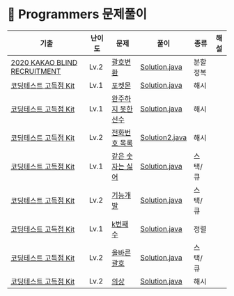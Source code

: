 # 📍 Programmers 문제풀이

| 기출                                                                                                                  | 난이도  | 문제                                                                                  | 풀이                                                                                                                  | 종류   | 해설 |
|---------------------------------------------------------------------------------------------------------------------|------|-------------------------------------------------------------------------------------|---------------------------------------------------------------------------------------------------------------------|------|----|
| [2020 KAKAO BLIND RECRUITMENT](https://school.programmers.co.kr/learn/challenges?order=recent&page=1&partIds=17214) | Lv.2 | [괄호변환](https://school.programmers.co.kr/learn/courses/30/lessons/60058)             | [Solution.java](KAKAO_BLIND_2020%2F%EA%B4%84%ED%98%B8%EB%B3%80%ED%99%98%2FSolution.java)                            | 분할정복 |    |
| [코딩테스트 고득점 Kit](https://school.programmers.co.kr/learn/challenges?tab=algorithm_practice_kit)                       | Lv.1 | [포켓몬](https://school.programmers.co.kr/learn/courses/30/lessons/1845)               | [Solution.java](LEVEL_1%2F%ED%8F%AC%EC%BC%93%EB%AA%AC%2FSolution.java)                                              | 해시   |    |
| [코딩테스트 고득점 Kit](https://school.programmers.co.kr/learn/challenges?tab=algorithm_practice_kit)                       | Lv.1 | [완주하지 못한 선수](https://school.programmers.co.kr/learn/courses/30/lessons/42576)       | [Solution.java](LEVEL_1%2F%EC%99%84%EC%A3%BC%ED%95%98%EC%A7%80%EB%AA%BB%ED%95%9C%EC%84%A0%EC%88%98%2FSolution.java) | 해시   |    |
| [코딩테스트 고득점 Kit](https://school.programmers.co.kr/learn/challenges?tab=algorithm_practice_kit)                       | Lv.2 | [전화번호 목록](https://school.programmers.co.kr/learn/courses/30/lessons/42577)          | [Solution2.java](LEVEL_2%2F%EC%A0%84%ED%99%94%EB%B2%88%ED%98%B8%EB%AA%A9%EB%A1%9D%2FSolution2.java)                 | 해시   |    |
| [코딩테스트 고득점 Kit](https://school.programmers.co.kr/learn/challenges?tab=algorithm_practice_kit)                       | Lv.1 | [같은 숫자는 싫어](https://school.programmers.co.kr/learn/courses/30/lessons/12906)        | [Solution.java](LEVEL_1%2F%EA%B0%99%EC%9D%80%EC%88%AB%EC%9E%90%EB%8A%94%EC%8B%AB%EC%96%B4%2FSolution.java)          | 스택/큐 |    |
| [코딩테스트 고득점 Kit](https://school.programmers.co.kr/learn/challenges?tab=algorithm_practice_kit)                       | Lv.2 | [기능개발](https://school.programmers.co.kr/learn/courses/30/lessons/42586)             | [Solution.java](LEVEL_2%2F%EA%B8%B0%EB%8A%A5%EA%B0%9C%EB%B0%9C%2FSolution.java)                                     | 스택/큐 |    |
| [코딩테스트 고득점 Kit](https://school.programmers.co.kr/learn/challenges?tab=algorithm_practice_kit)                       | Lv.1 | [k번째수](https://school.programmers.co.kr/learn/courses/30/lessons/42748)             | [Solution.java](LEVEL_1%2FK%EB%B2%88%EC%A7%B8%EC%88%98%2FSolution.java)                                             | 정렬   |    |
| [코딩테스트 고득점 Kit](https://school.programmers.co.kr/learn/challenges?tab=algorithm_practice_kit)                       | Lv.2 | [올바른 괄호](https://school.programmers.co.kr/learn/courses/30/lessons/12909)           | [Solution.java](LEVEL_2%2F%EC%98%AC%EB%B0%94%EB%A5%B8%EA%B4%84%ED%98%B8%2FSolution.java)                            | 스택/큐 |    |
| [코딩테스트 고득점 Kit](https://school.programmers.co.kr/learn/challenges?tab=algorithm_practice_kit)                       | Lv.2 | [의상](https://school.programmers.co.kr/learn/courses/30/lessons/42578?language=java) | [Solution.java](LEVEL_2%2F%EC%9D%98%EC%83%81%2FSolution.java)                                                       | 해시   |    |







